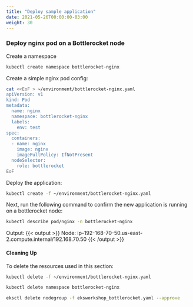 ```yaml
---
title: "Deploy sample application"
date: 2021-05-26T00:00:00-03:00
weight: 30
---
```


### Deploy nginx pod on a Bottlerocket node

Create a namespace
```bash
kubectl create namespace bottlerocket-nginx
```

Create a simple nginx pod config:

```bash
cat <<EoF > ~/environment/bottlerocket-nginx.yaml
apiVersion: v1
kind: Pod
metadata:
  name: nginx
  namespace: bottlerocket-nginx
  labels:
    env: test
spec:
  containers:
  - name: nginx
    image: nginx
    imagePullPolicy: IfNotPresent
  nodeSelector:
    role: bottlerocket
EoF
```

Deploy the application:

```bash
kubectl create -f ~/environment/bottlerocket-nginx.yaml
```

Next, run the following command to confirm the new application is running on a bottlerocket node:

```bash
kubectl describe pod/nginx -n bottlerocket-nginx
```

Output: 
{{< output >}}
Node:         ip-192-168-70-50.us-east-2.compute.internal/192.168.70.50
{{< /output >}}

#### Cleaning Up

To delete the resources used in this section:

```bash
kubectl delete -f ~/environment/bottlerocket-nginx.yaml

kubectl delete namespace bottlerocket-nginx

eksctl delete nodegroup -f eksworkshop_bottlerocket.yaml --approve
```
